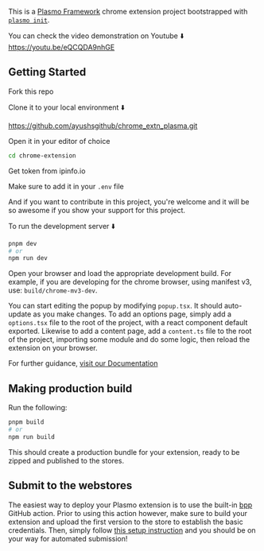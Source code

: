 This is a [Plasmo Framework](https://docs.plasmo.com/) chrome extension project bootstrapped with [`plasmo init`](https://www.npmjs.com/package/plasmo).

You can check the video demonstration on Youtube ⬇️
https://youtu.be/eQCQDA9nhGE

## Getting Started

Fork this repo

Clone it to your local environment ⬇️

https://github.com/ayushsgithub/chrome_extn_plasma.git

Open it in your editor of choice

```bash
cd chrome-extension
```

Get token from ipinfo.io

Make sure to add it in your `.env` file

And if you want to contribute in this project, you're welcome and it will be so awesome if you show your support for this project.

To run the development server ⬇️

```bash
pnpm dev
# or
npm run dev
```

Open your browser and load the appropriate development build. For example, if you are developing for the chrome browser, using manifest v3, use: `build/chrome-mv3-dev`.

You can start editing the popup by modifying `popup.tsx`. It should auto-update as you make changes. To add an options page, simply add a `options.tsx` file to the root of the project, with a react component default exported. Likewise to add a content page, add a `content.ts` file to the root of the project, importing some module and do some logic, then reload the extension on your browser.

For further guidance, [visit our Documentation](https://docs.plasmo.com/)

## Making production build

Run the following:

```bash
pnpm build
# or
npm run build
```

This should create a production bundle for your extension, ready to be zipped and published to the stores.

## Submit to the webstores

The easiest way to deploy your Plasmo extension is to use the built-in [bpp](https://bpp.browser.market) GitHub action. Prior to using this action however, make sure to build your extension and upload the first version to the store to establish the basic credentials. Then, simply follow [this setup instruction](https://docs.plasmo.com/framework/workflows/submit) and you should be on your way for automated submission!
